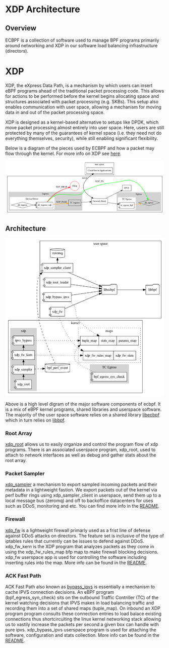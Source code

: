 # XDP Architecture 

## Overview

ECBPF is a collection of software used to manage BPF programs primarily around networking and XDP in our software load balancing infrastructure (directors).  

# XDP


XDP, the eXpress Data Path, is a mechanism by which users can insert eBPF programs ahead of the traditional packet processing code. This allows for actions to be performed before the kernel begins allocating space and structures associated with packet processing (e.g. SKBs). This setup also enables communication with user space, allowing a mechanism for moving data in and out of the packet processing space.

XDP is designed as a kernel-based alternative to setups like DPDK, which move packet processing almost entirely into user space. Here, users are still protected by many of the guarantees of kernel space (i.e. they need not do everything themselves, security), while still enabling significant flexibility.

Below is a diagram of the pieces used by ECBPF and how a packet may flow through the kernel. For more info on XDP see [here](https://www.iovisor.org/technology/xdp).

![XDP Flow](./docs/img/xdp_flow.png)

## Architecture

![ECBPF Architcture](./docs/img/architecture.png)

Above is a high level digram of the major software components of ecbpf. It is a mix of eBPF kernel programs, shared libraries and userspace software. The majority of the user space software relies on a shared library [libecbpf](./libecbpf) which in turn relies on [libbpf](./ext/libbpf).

### Root Array

[xdp_root](./xdp_root) allows us to easily organize and control the program flow of xdp programs. There is an associated userspace program, xdp_root, used to attach to network interfaces as well as debug and gather stats about the root array.

### Packet Sampler

[xdp_sampler](./xdp_sampler) a mechanism to export sampled incoming packets and their metadata in a lightweight fastion. We export packets out of the kernel via perf buffer rings using xdp_sampler_client in userspace, send them up to a local message bus (zeromq) and off to backoffice datacenters for uses such as DDoS, monitoring and etc. You can find more info in the [README](./xdp_sampler/README.md).

### Firewall

[xdp_fw](./xdp_fw) is a lightweight firewall primarly used as a frist line of defense against DDoS attacks on directors. The feature set is inclusive of the type of iptables rules that currently can be issues to defend against DDoS. xdp_fw_kern is the XDP program that analyzes packets as they come in using the xdp_fw_rules_map bfp map to make firewall blocking decisions. xdp_fw userspace app is used for controlling the software including inserting rules into the map. More info can be found in the [README](./xdp_fw/README.md).

### ACK Fast Path

ACK Fast Path also known as [bypass_ipvs](./bypass_ipvs) is essentially a mechanism to cache IPVS connection decisions. An eBPF program (bpf_egress_syn_check) sits on the outbound Traffic Contriller (TC) of the kernel watching decisions that IPVS makes in load balancing traffic and recording them into a set of shared maps (tuple_map). On inbound an XDP program program consults these connection entries to load balace existing connections thus shortcircuiting the linux kernel networking stack allowing us to vastily increase the packets per second a given box can handle with pure ipvs. xdp_bypass_ipvs userspace program is used for attaching the software, configuration and stats collection. More info can be found in the [README](./bypass_ipvs/README.md).
